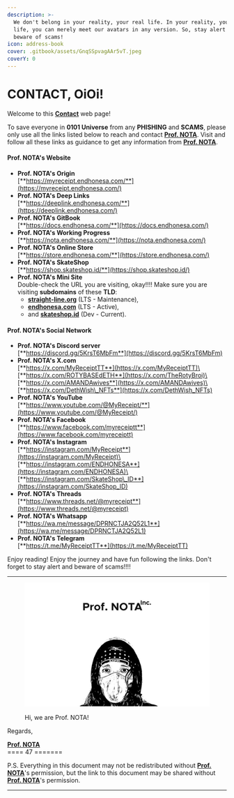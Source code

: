 ```yaml
---
description: >-
  We don't belong in your reality, your real life. In your reality, your real
  life, you can merely meet our avatars in any version. So, stay alert and
  beware of scams!
icon: address-book
cover: .gitbook/assets/GnqSSpvagAAr5vT.jpeg
coverY: 0
---
```


# CONTACT, OiOi!

Welcome to this [**Contact**](CONTACT.md) web page!

To save everyone in **0101 Universe** from any **PHISHING** and **SCAMS**, please only use all the links listed below to reach and contact [**Prof. NOTA**](https://nota.endhonesa.com/). Visit and follow all these links as guidance to get any information from [**Prof. NOTA**](https://nota.endhonesa.com/).

#### **Prof. NOTA's Website** <a href="#prof.-notas-website" id="prof.-notas-website"></a>

* **Prof. NOTA's Origin**\
  [**https://myreceipt.endhonesa.com/**](https://myreceipt.endhonesa.com/)
* **Prof. NOTA's Deep Links**\
  [**https://deeplink.endhonesa.com/**](https://deeplink.endhonesa.com/)
* **Prof. NOTA's GitBook**\
  [**https://docs.endhonesa.com/**](https://docs.endhonesa.com/)
* **Prof. NOTA's Working Progress**\
  [**https://nota.endhonesa.com/**](https://nota.endhonesa.com/)
* **Prof. NOTA's Online Store**\
  [**https://store.endhonesa.com/**](https://store.endhonesa.com/)
* **Prof. NOTA's SkateShop**\
  [**https://shop.skateshop.id/**](https://shop.skateshop.id/)
* **Prof. NOTA's Mini Site**\
  Double-check the URL you are visiting, okay!!!! Make sure you are visiting **subdomains** of these **TLD**:
  * [**straight-line.org**](https://straight-line.org/) (LTS - Maintenance),
  * [**endhonesa.com**](https://endhonesa.com/) (LTS - Active),
  * and [**skateshop.id**](https://skateshop.id/) (Dev - Current).

#### **Prof. NOTA's Social Network** <a href="#prof.-notas-social-network" id="prof.-notas-social-network"></a>

* **Prof. NOTA's Discord server**\
  [**https://discord.gg/5KrsT6MbFm**](https://discord.gg/5KrsT6MbFm)
* **Prof. NOTA's X.com**\
  [**https://x.com/MyReceiptTT**](https://x.com/MyReceiptTT)\
  [**https://x.com/ROTYBASEdETH**](https://x.com/TheRotyBroi)\
  [**https://x.com/AMANDAwives**](https://x.com/AMANDAwives)\
  [**https://x.com/DethWish\_NFTs**](https://x.com/DethWish_NFTs)
* **Prof. NOTA's YouTube**\
  [**https://www.youtube.com/@MyReceipt/**](https://www.youtube.com/@MyReceipt/)
* **Prof. NOTA's Facebook**\
  [**https://www.facebook.com/myreceiptt**](https://www.facebook.com/myreceiptt)
* **Prof. NOTA's Instagram**\
  [**https://instagram.com/MyReceipt**](https://instagram.com/MyReceipt)\
  [**https://instagram.com/ENDHONESA**](https://instagram.com/ENDHONESA)\
  [**https://instagram.com/SkateShop\_ID**](https://instagram.com/SkateShop_ID)
* **Prof. NOTA's Threads**\
  [**https://www.threads.net/@myreceipt**](https://www.threads.net/@myreceipt)
* **Prof. NOTA's Whatsapp**\
  [**https://wa.me/message/DPRNCTJA2Q52L1**](https://wa.me/message/DPRNCTJA2Q52L1)
* **Prof. NOTA's Telegram**\
  [**https://t.me/MyReceiptTT**](https://t.me/MyReceiptTT)

Enjoy reading! Enjoy the journey and have fun following the links. Don't forget to stay alert and beware of scams!!!!

***

<figure><img src=".gitbook/assets/prof-nota-inc.jpeg" alt="Prof. NOTA Inc."><figcaption><p>Hi, we are Prof. NOTA!</p></figcaption></figure>

Regards,

[**Prof. NOTA**](https://nota.endhonesa.com/)\
\==== 47 =======

P.S. Everything in this document may not be redistributed without [**Prof. NOTA**](https://nota.endhonesa.com/)'s permission, but the link to this document may be shared without [**Prof. NOTA**](https://nota.endhonesa.com/)'s permission.

***
